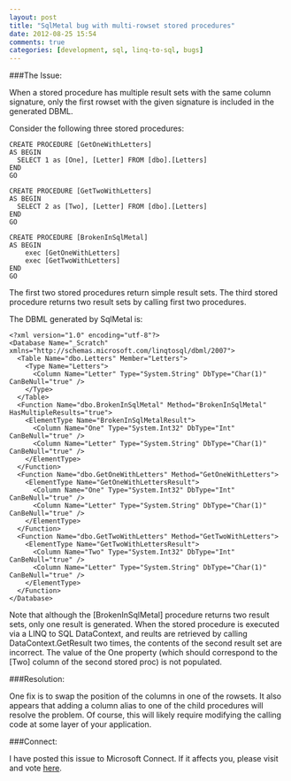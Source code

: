 ```yaml
---
layout: post
title: "SqlMetal bug with multi-rowset stored procedures"
date: 2012-08-25 15:54
comments: true
categories: [development, sql, linq-to-sql, bugs]
---
```


###The Issue:

When a stored procedure has multiple result sets with the same column signature, only the first rowset with the given signature is included in the generated DBML.<!--more-->

Consider the following three stored procedures:

```
CREATE PROCEDURE [GetOneWithLetters]
AS BEGIN
  SELECT 1 as [One], [Letter] FROM [dbo].[Letters]
END
GO

CREATE PROCEDURE [GetTwoWithLetters]
AS BEGIN
  SELECT 2 as [Two], [Letter] FROM [dbo].[Letters]
END
GO

CREATE PROCEDURE [BrokenInSqlMetal]
AS BEGIN
	exec [GetOneWithLetters]
	exec [GetTwoWithLetters]
END
GO
```

The first two stored procedures return simple result sets. The third stored procedure returns two result sets by calling first two procedures.

The DBML generated by SqlMetal is:

```
<?xml version="1.0" encoding="utf-8"?>
<Database Name="_Scratch" xmlns="http://schemas.microsoft.com/linqtosql/dbml/2007">
  <Table Name="dbo.Letters" Member="Letters">
    <Type Name="Letters">
      <Column Name="Letter" Type="System.String" DbType="Char(1)" CanBeNull="true" />
    </Type>
  </Table>
  <Function Name="dbo.BrokenInSqlMetal" Method="BrokenInSqlMetal" HasMultipleResults="true">
    <ElementType Name="BrokenInSqlMetalResult">
      <Column Name="One" Type="System.Int32" DbType="Int" CanBeNull="true" />
      <Column Name="Letter" Type="System.String" DbType="Char(1)" CanBeNull="true" />
    </ElementType>
  </Function>
  <Function Name="dbo.GetOneWithLetters" Method="GetOneWithLetters">
    <ElementType Name="GetOneWithLettersResult">
      <Column Name="One" Type="System.Int32" DbType="Int" CanBeNull="true" />
      <Column Name="Letter" Type="System.String" DbType="Char(1)" CanBeNull="true" />
    </ElementType>
  </Function>
  <Function Name="dbo.GetTwoWithLetters" Method="GetTwoWithLetters">
    <ElementType Name="GetTwoWithLettersResult">
      <Column Name="Two" Type="System.Int32" DbType="Int" CanBeNull="true" />
      <Column Name="Letter" Type="System.String" DbType="Char(1)" CanBeNull="true" />
    </ElementType>
  </Function>
</Database>
```

Note that although the [BrokenInSqlMetal] procedure returns two result sets, only one result <ElementType> is generated. When the stored procedure is executed via a LINQ to SQL DataContext, and reults are retrieved by calling DataContext.GetResult<BrokenInSqlMetalResult> two times, the contents of the second result set are incorrect. The value of the One property (which should correspond to the [Two] column of the second stored proc) is not populated.

###Resolution:

One fix is to swap the position of the columns in one of the rowsets. It also appears that adding a column alias to one of the child procedures will resolve the problem. Of course, this will likely require modifying the calling code at some layer of your application.

###Connect:

I have posted this issue to Microsoft Connect. If it affects you, please visit and vote <a href="https://connect.microsoft.com/VisualStudio/feedback/details/759599/sqlmetal-omits-result-sets-from-stored-procedures-when-column-signatures-are-the-same">here</a>.